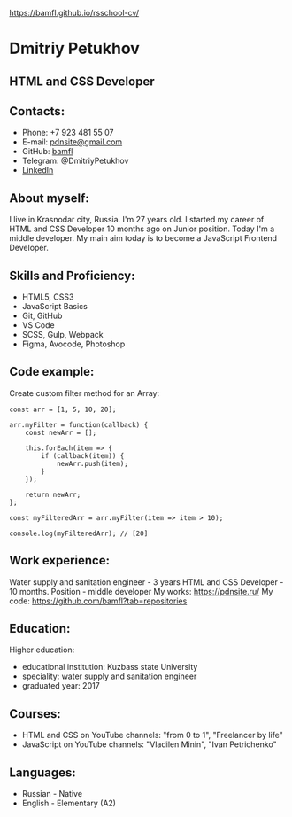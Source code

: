https://bamfl.github.io/rsschool-cv/
# Dmitriy Petukhov

## HTML and CSS Developer
## Contacts:
* Phone: +7 923 481 55 07
* E-mail: pdnsite@gmail.com
* GitHub: [bamfl](https://github.com/bamfl?tab=repositories)
* Telegram: @DmitriyPetukhov
* [LinkedIn](https://www.linkedin.com/in/dmitriy-petukhov/)

## About myself:
I live in Krasnodar city, Russia. I'm 27 years old.
I started my career of HTML and CSS Developer 10 months ago on Junior position. Today I'm a middle developer.
My main aim today is to become a JavaScript Frontend Developer.

## Skills and Proficiency:
* HTML5, CSS3
* JavaScript Basics
* Git, GitHub
* VS Code
* SCSS, Gulp, Webpack
* Figma, Avocode, Photoshop

## Code example:
Create custom filter method for an Array:
```
const arr = [1, 5, 10, 20];

arr.myFilter = function(callback) {
	const newArr = [];

	this.forEach(item => {
		if (callback(item)) {
			newArr.push(item);
		}
	});

	return newArr;
};

const myFilteredArr = arr.myFilter(item => item > 10);

console.log(myFilteredArr); // [20]
```

## Work experience:
Water supply and sanitation engineer - 3 years
HTML and CSS Developer - 10 months.
Position - middle developer
My works: https://pdnsite.ru/
My code: https://github.com/bamfl?tab=repositories

## Education:
Higher education:
* educational institution: Kuzbass state University
* speciality: water supply and sanitation engineer
* graduated year: 2017

## Courses:
* HTML and CSS on YouTube channels: "from 0 to 1", "Freelancer by life"
* JavaScript on YouTube channels: "Vladilen Minin", "Ivan Petrichenko"

## Languages:
* Russian - Native
* English - Elementary (A2)